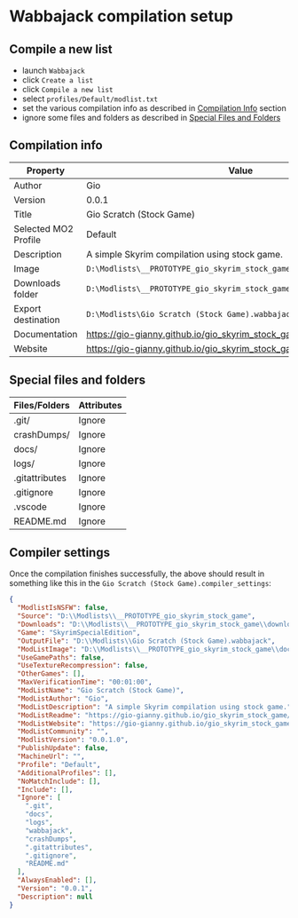 # Wabbajack compilation setup

## Compile a new list

* launch `Wabbajack`
* click `Create a list`
* click `Compile a new list`
* select `profiles/Default/modlist.txt`
* set the various compilation info as described in [Compilation Info](#compilation-info) section
* ignore some files and folders as described in [Special Files and Folders](#special-files-and-folders)

## Compilation info

| Property | Value |
|---|---|
| Author | Gio |
| Version | 0.0.1 |
| Title | Gio Scratch (Stock Game) |
| Selected MO2 Profile | Default |
| Description | A simple Skyrim compilation using stock game. |
| Image | `D:\Modlists\__PROTOTYPE_gio_skyrim_stock_game\docs\images\cover.webp` |
| Downloads folder | `D:\Modlists\__PROTOTYPE_gio_skyrim_stock_game\downloads` |
| Export destination | `D:\Modlists\Gio Scratch (Stock Game).wabbajack` |
| Documentation | <https://gio-gianny.github.io/gio_skyrim_stock_game/> |
| Website | <https://gio-gianny.github.io/gio_skyrim_stock_game/> |

## Special files and folders

| Files/Folders | Attributes |
|---|---|
| .git/ | Ignore |
| crashDumps/ | Ignore |
| docs/ | Ignore |
| logs/ | Ignore |
| .gitattributes | Ignore |
| .gitignore | Ignore |
| .vscode | Ignore |
| README.md | Ignore |

## Compiler settings

Once the compilation finishes successfully, the above should result in something like this in the `Gio Scratch (Stock Game).compiler_settings`:

```json
{
  "ModlistIsNSFW": false,
  "Source": "D:\\Modlists\\__PROTOTYPE_gio_skyrim_stock_game",
  "Downloads": "D:\\Modlists\\__PROTOTYPE_gio_skyrim_stock_game\\downloads",
  "Game": "SkyrimSpecialEdition",
  "OutputFile": "D:\\Modlists\\Gio Scratch (Stock Game).wabbajack",
  "ModListImage": "D:\\Modlists\\__PROTOTYPE_gio_skyrim_stock_game\\docs\\images\\cover.webp",
  "UseGamePaths": false,
  "UseTextureRecompression": false,
  "OtherGames": [],
  "MaxVerificationTime": "00:01:00",
  "ModListName": "Gio Scratch (Stock Game)",
  "ModListAuthor": "Gio",
  "ModListDescription": "A simple Skyrim compilation using stock game.",
  "ModListReadme": "https://gio-gianny.github.io/gio_skyrim_stock_game/",
  "ModListWebsite": "https://gio-gianny.github.io/gio_skyrim_stock_game/",
  "ModListCommunity": "",
  "ModlistVersion": "0.0.1.0",
  "PublishUpdate": false,
  "MachineUrl": "",
  "Profile": "Default",
  "AdditionalProfiles": [],
  "NoMatchInclude": [],
  "Include": [],
  "Ignore": [
    ".git",
    "docs",
    "logs",
    "wabbajack",
    "crashDumps",
    ".gitattributes",
    ".gitignore",
    "README.md"
  ],
  "AlwaysEnabled": [],
  "Version": "0.0.1",
  "Description": null
}
```
